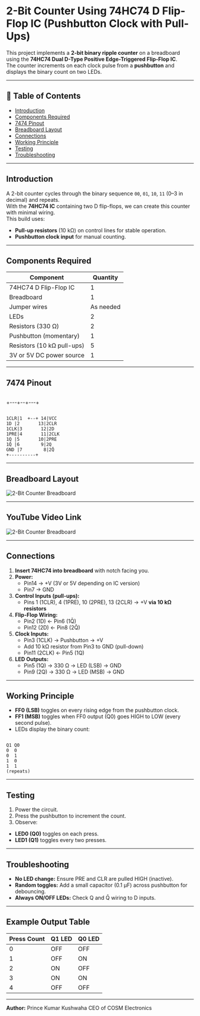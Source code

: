 # 2-Bit Counter Using 74HC74 D Flip-Flop IC (Pushbutton Clock with Pull-Ups)

This project implements a **2-bit binary ripple counter** on a breadboard using the **74HC74 Dual D-Type Positive Edge-Triggered Flip-Flop IC**.  
The counter increments on each clock pulse from a **pushbutton** and displays the binary count on two LEDs.

---

## 📜 Table of Contents
- [Introduction](#introduction)
- [Components Required](#components-required)
- [7474 Pinout](#7474-pinout)
- [Breadboard Layout](#breadboard-layout)
- [Connections](#connections)
- [Working Principle](#working-principle)
- [Testing](#testing)
- [Troubleshooting](#troubleshooting)

---

## Introduction
A 2-bit counter cycles through the binary sequence `00`, `01`, `10`, `11` (0–3 in decimal) and repeats.  
With the **74HC74 IC** containing two D flip-flops, we can create this counter with minimal wiring.  
This build uses:
- **Pull-up resistors** (10 kΩ) on control lines for stable operation.
- **Pushbutton clock input** for manual counting.

---

## Components Required

| Component                          | Quantity |
|------------------------------------|----------|
| 74HC74 D Flip-Flop IC              | 1        |
| Breadboard                         | 1        |
| Jumper wires                       | As needed|
| LEDs                               | 2        |
| Resistors (330 Ω)                  | 2        |
| Pushbutton (momentary)             | 1        |
| Resistors (10 kΩ pull-ups)         | 5        |
| 3V or 5V DC power source           | 1        |

---

## 7474 Pinout

```

```
  +---+--+---+
```

1CLR|1  +--+ 14|VCC
1D |2       13|2CLR
1CLK|3       12|2D
1PRE|4       11|2CLK
1Q |5       10|2PRE
1Q̄ |6        9|2Q
GND |7        8|2Q̄
+----------+

```

---

## Breadboard Layout

![2-Bit Counter Breadboard](circuit_diagram.jpg)

---

## YouTube Video Link

![2-Bit Counter Breadboard]()

---

## Connections

1. **Insert 74HC74 into breadboard** with notch facing you.
2. **Power:**
   - Pin14 → +V (3V or 5V depending on IC version)  
   - Pin7 → GND
3. **Control Inputs (pull-ups):**
   - Pins 1 (1CLR), 4 (1PRE), 10 (2PRE), 13 (2CLR) → +V **via 10 kΩ resistors**
4. **Flip-Flop Wiring:**
   - Pin2 (1D) ← Pin6 (1Q̄)  
   - Pin12 (2D) ← Pin8 (2Q̄)
5. **Clock Inputs:**
   - Pin3 (1CLK) → Pushbutton → +V  
   - Add 10 kΩ resistor from Pin3 to GND (pull-down)
   - Pin11 (2CLK) ← Pin5 (1Q)
6. **LED Outputs:**
   - Pin5 (1Q) → 330 Ω → LED (LSB) → GND  
   - Pin9 (2Q) → 330 Ω → LED (MSB) → GND

---

## Working Principle
- **FF0 (LSB)** toggles on every rising edge from the pushbutton clock.  
- **FF1 (MSB)** toggles when FF0 output (Q0) goes HIGH to LOW (every second pulse).  
- LEDs display the binary count:
```

Q1 Q0
0  0
0  1
1  0
1  1
(repeats)

```

---

## Testing
1. Power the circuit.
2. Press the pushbutton to increment the count.
3. Observe:
 - **LED0 (Q0)** toggles on each press.
 - **LED1 (Q1)** toggles every two presses.

---

## Troubleshooting
- **No LED change:** Ensure PRE and CLR are pulled HIGH (inactive).
- **Random toggles:** Add a small capacitor (0.1 µF) across pushbutton for debouncing.
- **Always ON/OFF LEDs:** Check Q and Q̄ wiring to D inputs.

---

## Example Output Table

| Press Count | Q1 LED | Q0 LED |
|-------------|--------|--------|
| 0           | OFF    | OFF    |
| 1           | OFF    | ON     |
| 2           | ON     | OFF    |
| 3           | ON     | ON     |
| 4           | OFF    | OFF    |

---

**Author:** Prince Kumar Kushwaha CEO of COSM Electronics
